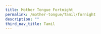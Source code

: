 ```yaml
---
title: Mother Tongue Fortnight
permalink: /mother-tongue/Tamil/fornight
description: ""
third_nav_title: Tamil
---
```

